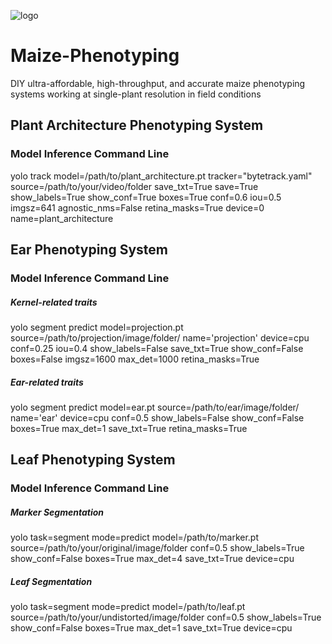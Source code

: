 ![logo](https://github.com/user-attachments/assets/1392e8f6-083a-4b8b-8c88-b227d3edfdba)
# Maize-Phenotyping
DIY ultra-affordable, high-throughput, and accurate maize phenotyping systems working at single-plant resolution in field conditions
##
## Plant Architecture Phenotyping System
### Model Inference Command Line
yolo track model=/path/to/plant_architecture.pt tracker="bytetrack.yaml" source=/path/to/your/video/folder save_txt=True save=True show_labels=True show_conf=True boxes=True conf=0.6 iou=0.5 imgsz=641 agnostic_nms=False retina_masks=True device=0 name=plant_architecture


## Ear Phenotyping System
### Model Inference Command Line
##### Kernel-related traits
yolo segment predict model=projection.pt source=/path/to/projection/image/folder/ name='projection' device=cpu conf=0.25 iou=0.4 show_labels=False save_txt=True show_conf=False boxes=False imgsz=1600 max_det=1000 retina_masks=True

##### Ear-related traits
yolo segment predict model=ear.pt source=/path/to/ear/image/folder/ name='ear' device=cpu conf=0.5 show_labels=False show_conf=False boxes=True max_det=1 save_txt=True retina_masks=True

## Leaf Phenotyping System
### Model Inference Command Line
##### Marker Segmentation
yolo task=segment mode=predict model=/path/to/marker.pt source=/path/to/your/original/image/folder conf=0.5 show_labels=True show_conf=False boxes=True max_det=4 save_txt=True device=cpu

##### Leaf Segmentation
yolo task=segment mode=predict model=/path/to/leaf.pt source=/path/to/your/undistorted/image/folder conf=0.5 show_labels=True show_conf=False boxes=True max_det=1 save_txt=True device=cpu
